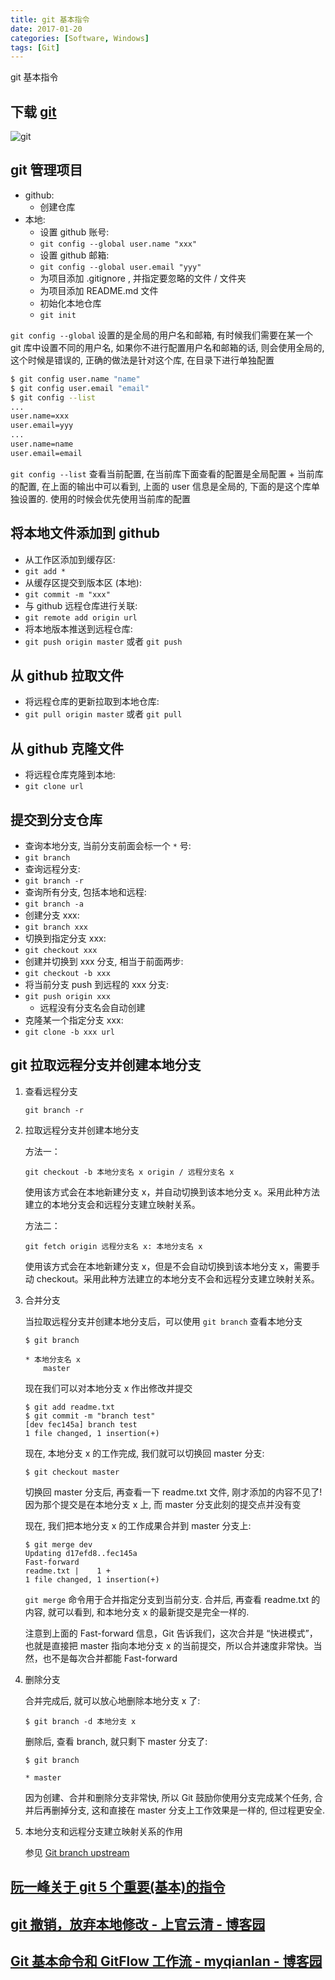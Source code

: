 ```yaml
---
title: git 基本指令
date: 2017-01-20
categories: [Software, Windows]
tags: [Git]
---
```


git 基本指令

## 下载 [git](https://git-scm.com/)

![git](/img/git/002.jpg)

## git 管理项目

* github:
  + 创建仓库
* 本地:
  + 设置 github 账号:
  + `git config --global user.name "xxx"`
  + 设置 github 邮箱:
  + `git config --global user.email "yyy"`
  + 为项目添加 .gitignore , 并指定要忽略的文件 / 文件夹
  + 为项目添加 README.md 文件
  + 初始化本地仓库
  + `git init`

`git config --global` 设置的是全局的用户名和邮箱, 有时候我们需要在某一个 git 库中设置不同的用户名, 如果你不进行配置用户名和邮箱的话, 则会使用全局的, 这个时候是错误的, 正确的做法是针对这个库, 在目录下进行单独配置

```bash
$ git config user.name "name"
$ git config user.email "email"
$ git config --list
...
user.name=xxx
user.email=yyy
...
user.name=name
user.email=email
```

`git config --list` 查看当前配置, 在当前库下面查看的配置是全局配置 + 当前库的配置, 在上面的输出中可以看到, 上面的 user 信息是全局的, 下面的是这个库单独设置的. 使用的时候会优先使用当前库的配置


## 将本地文件添加到 github

* 从工作区添加到缓存区:
* `git add *`
* 从缓存区提交到版本区 (本地):
* `git commit -m "xxx"`
* 与 github 远程仓库进行关联:
* `git remote add origin url`
* 将本地版本推送到远程仓库:
* `git push origin master` 或者 `git push`

## 从 github 拉取文件

* 将远程仓库的更新拉取到本地仓库:
* `git pull origin master` 或者 `git pull`

## 从 github 克隆文件

* 将远程仓库克隆到本地:
* `git clone url`

## 提交到分支仓库

* 查询本地分支, 当前分支前面会标一个 `*` 号:
* `git branch`
* 查询远程分支:
* `git branch -r`
* 查询所有分支, 包括本地和远程:
* `git branch -a`
* 创建分支 xxx:
* `git branch xxx`
* 切换到指定分支 xxx:
* `git checkout xxx`
* 创建并切换到 xxx 分支, 相当于前面两步:
* `git checkout -b xxx`
* 将当前分支 push 到远程的 xxx 分支:
* `git push origin xxx`
  + 远程没有分支名会自动创建
* 克隆某一个指定分支 xxx:
* `git clone -b xxx url`

## git 拉取远程分支并创建本地分支

1. 查看远程分支

	```
	git branch -r
	```

2. 拉取远程分支并创建本地分支

	方法一：

	```
	git checkout -b 本地分支名 x origin / 远程分支名 x
	```

	使用该方式会在本地新建分支 x，并自动切换到该本地分支 x。采用此种方法建立的本地分支会和远程分支建立映射关系。

	方法二：

	```
	git fetch origin 远程分支名 x: 本地分支名 x
	```

	使用该方式会在本地新建分支 x，但是不会自动切换到该本地分支 x，需要手动 checkout。采用此种方法建立的本地分支不会和远程分支建立映射关系。

3. 合并分支

	当拉取远程分支并创建本地分支后，可以使用 `git branch` 查看本地分支

	```
	$ git branch

	* 本地分支名 x
		master
	```

	现在我们可以对本地分支 x 作出修改并提交

	```
	$ git add readme.txt
	$ git commit -m "branch test"
	[dev fec145a] branch test
	1 file changed, 1 insertion(+)
	```

	现在, 本地分支 x 的工作完成, 我们就可以切换回 master 分支:

	```
	$ git checkout master
	```

	切换回 master 分支后, 再查看一下 readme.txt 文件, 刚才添加的内容不见了! 因为那个提交是在本地分支 x 上, 而 master 分支此刻的提交点并没有变

	现在, 我们把本地分支 x 的工作成果合并到 master 分支上:

	```
	$ git merge dev
	Updating d17efd8..fec145a
	Fast-forward
	readme.txt |    1 +
	1 file changed, 1 insertion(+)
	```

	`git merge` 命令用于合并指定分支到当前分支. 合并后, 再查看 readme.txt 的内容, 就可以看到, 和本地分支 x 的最新提交是完全一样的.

	注意到上面的 Fast-forward 信息，Git 告诉我们，这次合并是 “快进模式”，也就是直接把 master 指向本地分支 x 的当前提交，所以合并速度非常快。当然，也不是每次合并都能 Fast-forward

4. 删除分支

	合并完成后, 就可以放心地删除本地分支 x 了:

	```
	$ git branch -d 本地分支 x
	```

	删除后, 查看 branch, 就只剩下 master 分支了:

	```
	$ git branch

	* master
	```

	因为创建、合并和删除分支非常快, 所以 Git 鼓励你使用分支完成某个任务, 合并后再删掉分支, 这和直接在 master 分支上工作效果是一样的, 但过程更安全.


5. 本地分支和远程分支建立映射关系的作用

	参见 [Git branch upstream](https://love.tsz.now.sh//2017/01/21/git-local-branch-and-remote-branch-establish-mapping-relationship/)


## [阮一峰关于 git 5 个重要(基本)的指令](http://www.ruanyifeng.com/blog/2014/06/git_remote.html)

## [git 撤销，放弃本地修改 - 上官云清 - 博客园](https://www.cnblogs.com/qufanblog/p/7606105.html)

## [Git 基本命令和 GitFlow 工作流 - myqianlan - 博客园](https://www.cnblogs.com/myqianlan/p/4195994.html)
